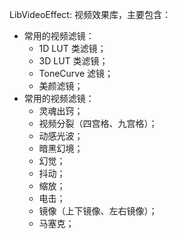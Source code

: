 LibVideoEffect:
视频效果库，主要包含：
- 常用的视频滤镜：
    - 1D LUT 类滤镜；
    - 3D LUT 类滤镜；
    - ToneCurve 滤镜；
    - 美颜滤镜；
- 常用的视频滤镜：
    - 灵魂出窍；
    - 视频分裂（四宫格、九宫格）；
    - 动感光波；
    - 暗黑幻境；
    - 幻觉；
    - 抖动；
    - 缩放；
    - 电击；
    - 镜像（上下镜像、左右镜像）；
    - 马塞克；
